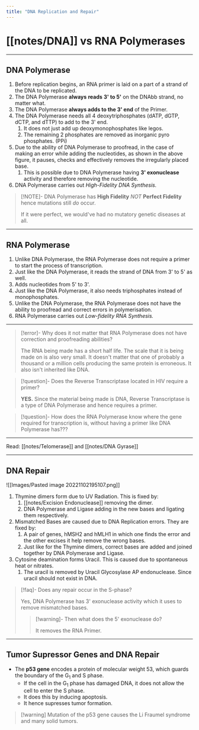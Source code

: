 ```yaml
---
title: "DNA Replication and Repair"
---
```


# [[notes/DNA]] vs RNA Polymerases
 
- - -
## DNA Polymerase
1. Before replication begins, an RNA primer is laid on a part of a strand of the DNA to be replicated.
2. The DNA Polymerase **always** **reads** **3' to 5'** on the DNAbb strand, no matter what. 
3. The DNA Polymerase **always adds to the 3' end** of the Primer.
4. The DNA Polymerase needs all 4 deoxytriphosphates (dATP, dGTP, dCTP, and dTTP) to add to the 3' end. 
	1. It does not just add up deoxymonophosphates like legos. 
	2. The remaining 2 phosphates are removed as inorganic pyro phosphates. (PPi)
5.  Due to the ability of DNA Polymerase to proofread, in the case of making an error while adding the nucleotides, as shown in the above figure, it pauses, checks and effectively removes the irregularly placed base. 
	1. This is possible due to DNA Polymerase having **3' exonuclease** activity and therefore removing the nucleotide.
6. DNA Polymerase carries out *High-Fidelity DNA Synthesis.*

>[!NOTE]- DNA Polymerase has **High Fidelity** *NOT* **Perfect Fidelity** hence mutations still *do* occur. 
>
>If it were perfect, we would've had no mutatory genetic diseases at all.


---
## RNA Polymerase
1. Unlike DNA Polymerase, the RNA Polymerase does not require a primer to start the process of transcription.
2. Just like the DNA Polymerase, it reads the strand of DNA from 3' to 5' as well.
3. Adds nucleotides from 5' to 3'.
4. Just like the DNA Polymerase, it also needs triphosphates instead of monophosphates.
5. Unlike the DNA Polymerase, the RNA Polymerase does not have the ability to proofread and correct errors in polymerisation.
6. RNA Polymerase carries out *Low-fidelity RNA Synthesis.*
---

>[!error]- Why does it not matter that RNA Polymerase does not have correction and proofreading abilities?
>
> The RNA being made has a short half life. The scale that it is being made on is also very small. It doesn't matter that one of probably a thousand or a million cells producing the same protein is erroneous. It also isn't inherited like DNA.

>[!question]- Does the Reverse Transcriptase located in HIV require a primer?
>
> **YES.** Since the material being made is DNA, Reverse Transcriptase is a type of DNA Polymerase and hence requires a primer.

>[!question]- How does the RNA Polymerase know where the gene required for transcription is, without having a primer like DNA Polymerase has??? 

---
Read: [[notes/Telomerase]] and [[notes/DNA Gyrase]]

---
## DNA Repair
![[Images/Pasted image 20221102195107.png]]
1. Thymine dimers form due to UV Radiation. This is fixed by:
	1. [[notes/Excision Endonuclease]] removing the dimer.
	2. DNA Polymerase and Ligase adding in the new bases and ligating them respectively.
2. Mismatched Bases are caused due to DNA Replication errors. They are fixed by:
	1. A pair of genes, hMSH2 and hMLH1 in which one finds the error and the other excises it help remove the wrong bases.
	2. Just like for the Thymine dimers, correct bases are added and joined together by DNA Polymerase and Ligase.
3. Cytosine deamination forms Uracil. This is caused due to spontaneous heat or nitrates. 
	1. The uracil is removed by Uracil Glycosylase AP endonuclease. Since uracil should not exist in DNA.

>[!faq]- Does any repair occur in the S-phase?
>
> Yes, DNA Polymerase has 3' exonuclease activity which it uses to remove mismatched bases.
> >[!warning]- Then what does the 5' exonuclease do?
> >
> >It removes the RNA Primer.

---
## Tumor Supressor Genes and DNA Repair
- The **p53 gene** encodes a protein of molecular weight 53, which guards the boundary of the G<sub>1</sub> and S phase.
	- If the cell in the G<sub>1</sub> phase has damaged DNA, it does not allow the cell to enter the S phase.
	- It does this by inducing apoptosis.
	- It hence supresses tumor formation.

>[!warning] Mutation of the p53 gene causes the Li Fraumel syndrome and many solid tumors.

